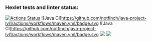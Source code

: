 ### Hexlet tests and linter status:
[![Actions Status](https://github.com/notfinch/java-project-lvl1/workflows/hexlet-check/badge.svg)](https://github.com/notfinch/java-project-lvl1/actions)
![Java CI]https://github.com/notfinch/java-project-lvl1/actions/workflows/maven.yml/badge.svg
![Java CI]https://github.com/notfinch/java-project-lvl1/actions/workflows/maven.yml/badge.svg
<a href="https://codeclimate.com/github/codeclimate/codeclimate/maintainability"><img src="https://api.codeclimate.com/v1/badges/a99a88d28ad37a79dbf6/maintainability" /></a>
<a href="https://codeclimate.com/github/codeclimate/codeclimate/test_coverage"><img src="https://api.codeclimate.com/v1/badges/a99a88d28ad37a79dbf6/test_coverage" /></a>

